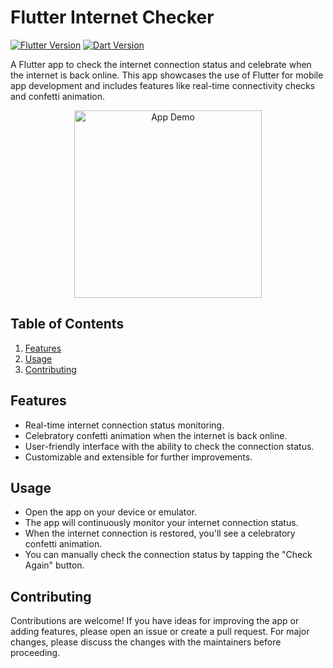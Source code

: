 # Flutter Internet Checker

[![Flutter Version](https://img.shields.io/badge/Flutter-v2.0+-blue.svg)](https://flutter.dev/)
[![Dart Version](https://img.shields.io/badge/Dart-v2.12+-blue.svg)](https://dart.dev/)

A Flutter app to check the internet connection status and celebrate when the internet is back online. This app showcases the use of Flutter for mobile app development and includes features like real-time connectivity checks and confetti animation.

<p align="center">
  <img src="demo.gif" alt="App Demo" width="300">
</p>

## Table of Contents

1. [Features](#features)
2. [Usage](#usage)
3. [Contributing](#contributing)


## Features

- Real-time internet connection status monitoring.
- Celebratory confetti animation when the internet is back online.
- User-friendly interface with the ability to check the connection status.
- Customizable and extensible for further improvements.


## Usage
- Open the app on your device or emulator.
- The app will continuously monitor your internet connection status.
- When the internet connection is restored, you'll see a celebratory confetti animation.
- You can manually check the connection status by tapping the "Check Again" button.

## Contributing
Contributions are welcome! If you have ideas for improving the app or adding features, please open an issue or create a pull request. For major changes, please discuss the changes with the maintainers before proceeding.
